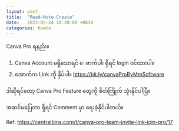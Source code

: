 ```yaml
---
layout: post
title:  "Read-Note-Create"
date:   2023-05-24 10:20:00 +0630
categories: howto
---
```

Canva Pro ရနည်း။


1. Canva Account မရှိသေးရင် ေဖာက်ပါ၊ ရှိရင် login ဝင်ထားပါ။
2. အောက်က Link ကို နှိပ်ပါ။
https://bit.ly/canvaProByMmSoftware

ဒါဆိုရင်တော့ Canva Pro Feature တွေကို စိတ်ကြိုက် သုံးနိုင်ပါပြီ။

အဆင်မပြေတာ ရှိရင် Comment မှာ ရေးခဲ့နိုင်ပါတယ်။




Ref:
https://centralbins.com/t/canva-pro-team-invite-link-join-pro/17

